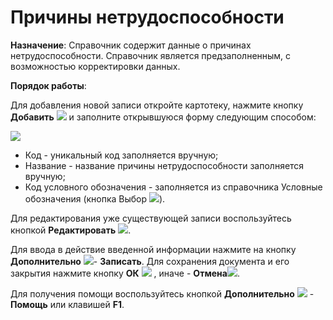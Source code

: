﻿# Причины нетрудоспособности

**Назначение**: Справочник содержит данные о причинах нетрудоспособности. Справочник является предзаполненным, с возможностью корректировки данных.

**Порядок работы**:

Для добавления новой записи откройте картотеку, нажмите кнопку **Добавить**  ![](topic:Com.AddFiles.Buttons.Btn_Add.png) и заполните открывшуюся форму следующим способом:

![](topic:.AddFiles.Screenshot_11783.jpg)

* Код - уникальный код  заполняется вручную;
* Название - название причины нетрудоспособности заполняется вручную;
* Код условного обозначения - заполняется из справочника Условные обозначения (кнопка Выбор ![](topic:Com.AddFiles.Buttons.Btn_select.png)).

Для редактирования уже существующей записи воспользуйтесь кнопкой **Редактировать** ![](topic:Com.AddFiles.Buttons.Btn_Edit.png).


Для ввода в действие введенной информации нажмите на кнопку **Дополнительно** ![](topic:Com.AddFiles.Buttons.Btn_OK.png)- **Записать**.
Для сохранения документа и его закрытия нажмите кнопку **ОК** ![](topic:Com.AddFiles.Buttons.Btn_Post.png) , иначе  -  **Отмена**![](topic:Com.AddFiles.Buttons.BtnCloseCancel.png).

Для получения помощи воспользуйтесь кнопкой **Дополнительно** ![](topic:Com.AddFiles.Buttons.Btn_OK.png) - **Помощь** или клавишей **F1**.
